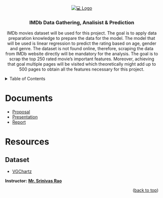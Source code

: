 


<!-- PROJECT LOGO -->
<br />
<p align="center">
  <a href="https://github.com/Ali-Altamimi/SDAIA_Regression">
    <img src="https://www.engineeringbigdata.com/wp-content/uploads/soccer-shootout-game-python-class-methods-objects-loops-functions.jpg" alt="💻 Logo">
  </a>

  <h3 align="center">IMDb Data Gathering, Analisist & Prediction</h3>

  <p align="center">
IMDb movies dataset will be used for this project. The goal is to apply data preparation knowledge to prepare the data for the model. The model that will be used is linear regression to predict the rating based on age, gender and genre. The dataset is not found online, therefore, scraping the data from IMDb website directly will be mandatory for the analysis. The goal is to scrap the top 250 rated movie’s important features. Moreover, achieving that goal multiple pages will be visited which theoretically might add up to 500 pages to obtain all the features necessary for this project.
  </p>
</p>

<!-- TABLE OF CONTENTS -->
<details>
  <summary>Table of Contents</summary>
  <ol>
    <li><a href="#Documents">Documents</a></li>
    <li>
      <a href="#Resources">Resources</a>
      <ul>
        <li><a href="#Dataset">Dataset</a></li>
      </ul>
    </li>
    </li>
  </ol>
</details>

# Documents
- [Proposal](./doc/Proposal.pdf)
- [Presentation](./doc/)
- [Report](./doc/)



# Resources
## Dataset
-  [VGChartz]()

**Instructor:** [**Mr. Srinivas Rao**](https://www.linkedin.com/in/srinivas-rao-52068382/)

<p align="right">(<a href="#top">back to top</a>)</p>

